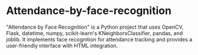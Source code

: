 # Attendance-by-face-recognition
"Attendance by Face Recognition" is a Python project that uses OpenCV, Flask, datetime, numpy, scikit-learn's KNeighborsClassifier, pandas, and joblib. It implements face recognition for attendance tracking and provides a user-friendly interface with HTML integration.
